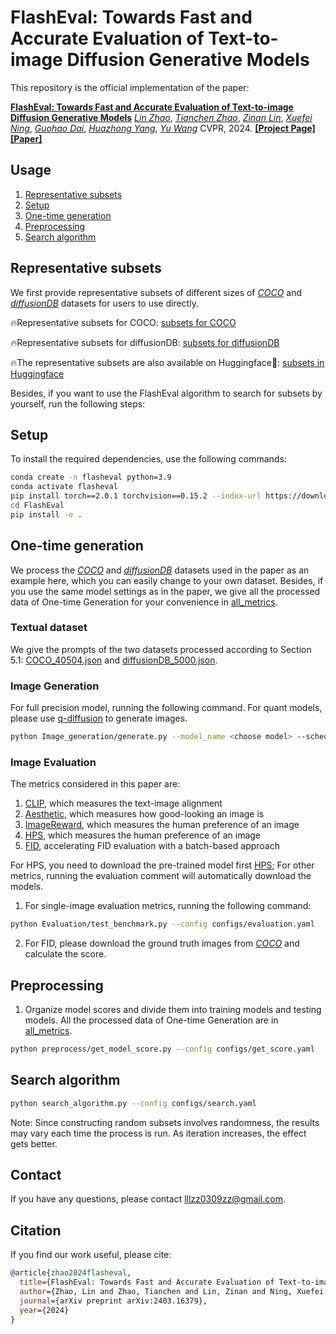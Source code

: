 # FlashEval: Towards Fast and Accurate Evaluation of Text-to-image Diffusion Generative Models

This repository is the official implementation of the paper:

[**FlashEval: Towards Fast and Accurate Evaluation of Text-to-image Diffusion Generative Models**](https://arxiv.org/abs/2403.16379)
[*Lin Zhao*](),
[*Tianchen Zhao*](),
[*Zinan Lin*](),
[*Xuefei Ning*](),
[*Guohao Dai*](),
[*Huazhong Yang*](),
[*Yu Wang*]()
CVPR, 2024. [**[Project Page]**](https://a-suozhang.xyz/flasheval.github.io/) [**[Paper]**](https://arxiv.org/abs/2403.16379)

## Usage

1. [Representative subsets](#representative-subsets)
2. [Setup](#setup)
3. [One-time generation](#one-time-generation)
4. [Preprocessing](#preprocessing)
5. [Search algorithm](#search-algorithm)


## Representative subsets
We first provide representative subsets of different sizes of [*COCO*](https://cocodataset.org/#home) and [*diffusionDB*](https://poloclub.github.io/diffusiondb/) datasets for users to use directly. 

🔥Representative subsets for COCO: [subsets for COCO](representative_subset/COCO)

🔥Representative subsets for diffusionDB: [subsets for diffusionDB](representative_subset/diffusionDB)

🔥The representative subsets are also available on Huggingface🤗: [subsets in Huggingface](https://huggingface.co/resoLve111/flasheval/tree/main)

Besides, if you want to use the FlashEval algorithm to search for subsets by yourself, run the following steps:

## Setup

To install the required dependencies, use the following commands:

```bash
conda create -n flasheval python=3.9
conda activate flasheval
pip install torch==2.0.1 torchvision==0.15.2 --index-url https://download.pytorch.org/whl/cu118
cd FlashEval
pip install -e .
```


## One-time generation
We process the [*COCO*](https://cocodataset.org/#home) and [*diffusionDB*](https://poloclub.github.io/diffusiondb/) datasets used in the paper as an example here, which you can easily change to your own dataset. Besides, if you use the same model settings as in the paper, we give all the processed data of One-time Generation for your convenience in [all_metrics](Image_score/all_metrics/).

### Textual dataset
We give the prompts of the two datasets processed according to Section 5.1: [COCO_40504.json](data/COCO_40504.json) and [diffusionDB_5000.json](data/diffusionDB_5000.json).

### Image Generation
For full precision model, running the following command. For quant models, please use [q-diffusion](https://github.com/Xiuyu-Li/q-diffusion) to generate images.
```bash
python Image_generation/generate.py --model_name <choose model> --scheduler <choose scheduler> --gpu_id <GPU ID to use for CUDA> --seed <seed> --step <step> --save_dir <save_path>
```

### Image Evaluation
The metrics considered in this paper are: 
1) [CLIP](https://arxiv.org/abs/2103.00020), which measures the text-image alignment
2) [Aesthetic](https://github.com/christophschuhmann/improved-aesthetic-predictor), which measures how good-looking an image is
3) [ImageReward](https://github.com/THUDM/ImageReward), which measures the human preference of an image
4) [HPS](https://tgxs002.github.io/align_sd_web/), which measures the human preference of an image
5) [FID](https://arxiv.org/abs/1706.08500), accelerating FID evaluation with a batch-based approach

For HPS, you need to download the pre-trained model first [HPS](https://mycuhk-my.sharepoint.com/:u:/g/personal/1155172150_link_cuhk_edu_hk/EWDmzdoqa1tEgFIGgR5E7gYBTaQktJcxoOYRoTHWzwzNcw?e=b7rgYW); For other metrics, running the evaluation comment will automatically download the models. 

1. For single-image evaluation metrics, running the following command:
```bash
python Evaluation/test_benchmark.py --config configs/evaluation.yaml
```
2. For FID, please download the ground truth images from [*COCO*](https://cocodataset.org/#home) and calculate the score.

## Preprocessing
1. Organize model scores and divide them into training models and testing models. All the processed data of One-time Generation are in [all_metrics](Image_score/all_metrics/).
```bash
python preprocess/get_model_score.py --config configs/get_score.yaml
```


## Search algorithm
```bash
python search_algorithm.py --config configs/search.yaml
```
Note: Since constructing random subsets involves randomness, the results may vary each time the process is run. As iteration increases, the effect gets better.


## Contact
If you have any questions, please contact lllzz0309zz@gmail.com.

## Citation
If you find our work useful, please cite:

```BiBTeX
@article{zhao2024flasheval,
  title={FlashEval: Towards Fast and Accurate Evaluation of Text-to-image Diffusion Generative Models},
  author={Zhao, Lin and Zhao, Tianchen and Lin, Zinan and Ning, Xuefei and Dai, Guohao and Yang, Huazhong and Wang, Yu},
  journal={arXiv preprint arXiv:2403.16379},
  year={2024}
}
```
